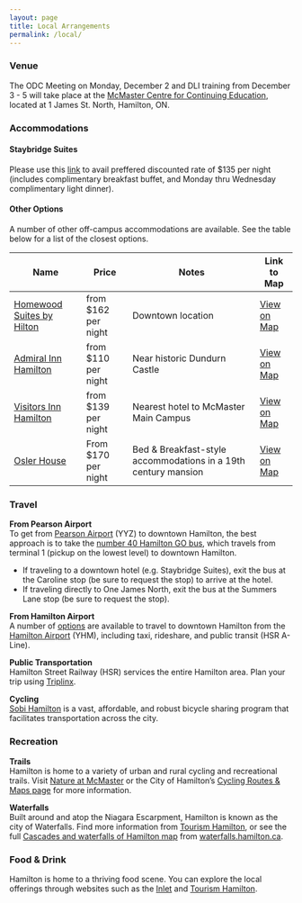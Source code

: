 ```yaml
---
layout: page
title: Local Arrangements
permalink: /local/
---
```


<h3>Venue</h3>

<p>The ODC Meeting on Monday, December 2 and DLI training from December 3 - 5 will take place at the <a href="https://goo.gl/maps/5kK3S6DEB4SJ8SYV8">McMaster Centre for Continuing Education</a>, located at 1 James St. North, Hamilton, ON.</p>

<h3 id="accommodations">Accommodations</h3>
<h4 id="staybridge-suites">Staybridge Suites</h4>
<p>Please use this <a href="https://www.staybridge.com/redirect?path=hd&brandCode=SB&localeCode=en&regionCode=1&hotelCode=YHMHA&_PMID=99801505&GPC=MLR&cn=no&viewfullsite=true">link</a> to avail preffered discounted rate of $135 per night (includes complimentary breakfast buffet, and Monday thru Wednesday complimentary light dinner).

<h4 id="other-options">Other Options</h4>
<p>A number of other off-campus accommodations are available. See the table below for a list of the closest options.</p>

<table>
  <thead>
    <tr>
      <th>Name</th>
      <th>Price</th>
      <th>Notes</th>
      <th>Link to Map</th>
    </tr>
  </thead>
  <tbody>
    <tr>
      <td><a href="https://homewoodsuites3.hilton.com/en/hotels/ontario/homewood-suites-by-hilton-hamilton-ontario-canada-YHMHWHW/index.html">Homewood Suites by Hilton</a></td>
      <td>from $162 per night</td>
      <td>Downtown location</td>
      <td><a href="https://www.google.com/maps/place/Homewood+Suites+by+Hilton+Hamilton,+Ontario,+Canada/@43.257136,-79.8769283,17z/data=!3m1!4b1!4m5!3m4!1s0x882c9b829f79db41:0xe5a3883733e81103!8m2!3d43.2571321!4d-79.8747396">View on Map</a></td>
    </tr>
    <tr>
      <td><a href="https://www.admiralinn.com/hamilton/">Admiral Inn Hamilton</a></td>
      <td>from $110 per night</td>
      <td>Near historic Dundurn Castle</td>
      <td><a href="https://www.google.com/maps/place/Admiral+Inn/@43.2678324,-79.8880689,17z/data=!3m1!4b1!4m5!3m4!1s0x882c9c9d33ac8313:0xe0f0f999d587a717!8m2!3d43.2678285!4d-79.8858802">View on Map</a></td>
    </tr>
    <tr>
      <td><a href="http://www.visitorsinn.com/">Visitors Inn Hamilton</a></td>
      <td>from $139 per night</td>
      <td>Nearest hotel to McMaster Main Campus</td>
      <td><a href="https://www.google.com/maps/place/Visitors+Inn/@43.2600759,-79.8986587,17z/data=!3m1!4b1!4m5!3m4!1s0x882c9b6779f3213d:0x21cd2856c5ccd658!8m2!3d43.260072!4d-79.89647">View on Map</a></td>
    </tr>
    <tr>
      <td><a href="http://www.oslerhouse.com/">Osler House</a></td>
      <td>From $170 per night</td>
      <td>Bed &amp; Breakfast-style accommodations in a 19th century mansion</td>
      <td><a href="https://www.google.com/maps/place/Osler+House/@43.2609611,-79.9091193,13.88z/data=!4m13!1m2!2m1!1shotels+in+hamilton!3m9!1s0x882c8490c51347b7:0x945c8bd96dccad64!5m4!1s2019-06-11!2i3!4m1!1i2!8m2!3d43.260417!4d-79.9487543">View on Map</a></td>
    </tr>
  </tbody>
</table>

<h3 id="travel">Travel</h3>
<p><strong>From Pearson Airport</strong><br />
To get from <a href="https://www.torontopearson.com/en">Pearson Airport</a> (YYZ) to downtown Hamilton, the best approach is to take the <a href="https://www.triplinx.ca/en/route-schedules/6/RouteSchedules/pearson-airport-richmond-hill-service/21/richmond-hill-centre-square-one/2?PartnerId=2">number 40 Hamilton GO bus</a>, which travels from terminal 1 (pickup on the lowest level) to downtown Hamilton.</p>
<ul>
  <li>If traveling to a downtown hotel (e.g. Staybridge Suites), exit the bus at the Caroline stop (be sure to request the stop) to arrive at the hotel.</li>
  <li>If traveling directly to One James North, exit the bus at the Summers Lane stop (be sure to request the stop).</li>
</ul>

<p><strong>From Hamilton Airport</strong><br />
A number of <a href="https://flyhamilton.ca/transportation/">options</a> are available to travel to downtown Hamilton from the <a href="https://flyhamilton.ca/">Hamilton Airport</a> (YHM), including taxi, rideshare, and public transit (HSR A-Line).</p>

<p><strong>Public Transportation</strong><br />
Hamilton Street Railway (HSR) services the entire Hamilton area. Plan your trip using <a href="https://www.triplinx.ca/">Triplinx</a>.</p>

<p><strong>Cycling</strong><br />
<a href="https://hamilton.socialbicycles.com/">Sobi Hamilton</a> is a vast, affordable, and robust bicycle sharing program that facilitates transportation across the city.</p>

<h3 id="recreation">Recreation</h3>
<p><strong>Trails</strong><br />
Hamilton is home to a variety of urban and rural cycling and recreational trails. Visit <a href="https://nature.mcmaster.ca/">Nature at McMaster</a> or the City of Hamilton’s <a href="https://www.hamilton.ca/streets-transportation/biking-cyclists/cycling-routes-maps">Cycling Routes &amp; Maps page</a> for more information.</p>

<p><strong>Waterfalls</strong><br />
Built around and atop the Niagara Escarpment, Hamilton is known as the city of Waterfalls. Find more information from <a href="https://tourismhamilton.com/hamilton-waterfalls">Tourism Hamilton</a>, or see the full <a href="http://www.waterfalls.hamilton.ca/WaterfallMaps/Waterfalls_MainMap_GeoPDF.pdf">Cascades and waterfalls of Hamilton map</a> from <a href="http://www.waterfalls.hamilton.ca/default.asp?id=2">waterfalls.hamilton.ca</a>.</p>

<h3 id="food--drink">Food &amp; Drink</h3>
<p>Hamilton is home to a thriving food scene. You can explore the local offerings through websites such as the <a href="http://theinletonline.com/">Inlet</a> and <a href="https://tourismhamilton.com/eat">Tourism Hamilton</a>.</p>

     
  <div class="wrapper">
